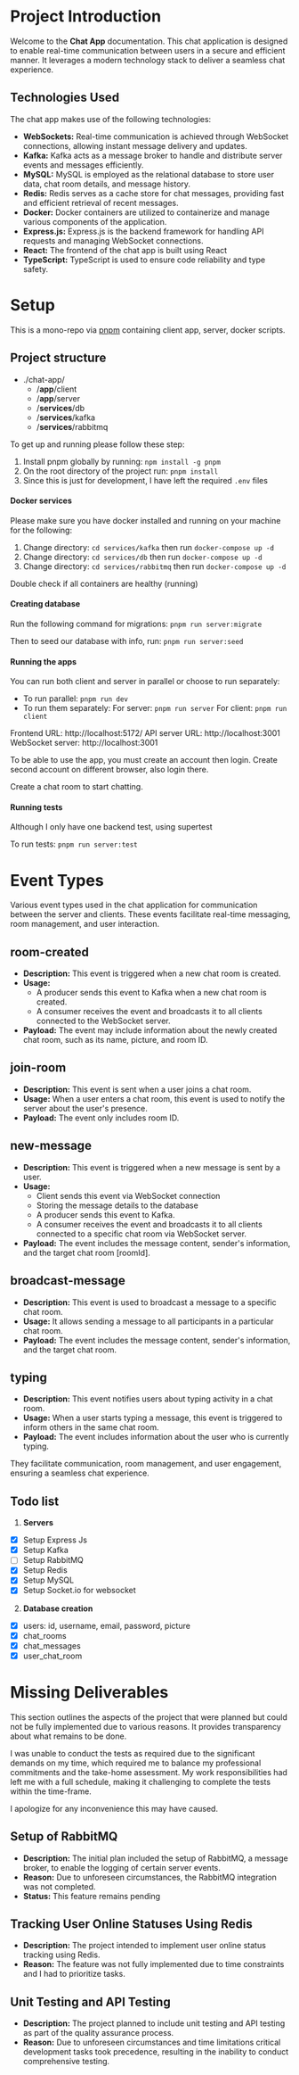 # Project Introduction

Welcome to the **Chat App** documentation. This chat application is designed to enable real-time communication between users in a secure and efficient manner. It leverages a modern technology stack to deliver a seamless chat experience.

## Technologies Used

The chat app makes use of the following technologies:

- **WebSockets:** Real-time communication is achieved through WebSocket connections, allowing instant message delivery and updates.
- **Kafka:** Kafka acts as a message broker to handle and distribute server events and messages efficiently.
- **MySQL:** MySQL is employed as the relational database to store user data, chat room details, and message history.
- **Redis:** Redis serves as a cache store for chat messages, providing fast and efficient retrieval of recent messages.
- **Docker:** Docker containers are utilized to containerize and manage various components of the application.
- **Express.js:** Express.js is the backend framework for handling API requests and managing WebSocket connections.
- **React:** The frontend of the chat app is built using React
- **TypeScript:** TypeScript is used to ensure code reliability and type safety.

# Setup

This is a mono-repo via [pnpm](https://pnpm.io/) containing client app, server, docker scripts.

## Project structure

- ./chat-app/
  - /**app**/client
  - /**app**/server
  - /**services**/db
  - /**services**/kafka
  - /**services**/rabbitmq

To get up and running please follow these step:

1. Install pnpm globally by running: `npm install -g pnpm`
2. On the root directory of the project run: `pnpm install`
3. Since this is just for development, I have left the required `.env` files

#### Docker services

Please make sure you have docker installed and running on your machine for the following:

1. Change directory: `cd services/kafka` then run `docker-compose up -d`
2. Change directory: `cd services/db` then run `docker-compose up -d`
3. Change directory: `cd services/rabbitmq` then run `docker-compose up -d`

Double check if all containers are healthy (running)

#### Creating database

Run the following command for migrations:
`pnpm run server:migrate`

Then to seed our database with info, run:
`pnpm run server:seed`

#### Running the apps

You can run both client and server in parallel or choose to run separately:

- To run parallel: `pnpm run dev`
- To run them separately:
  For server: `pnpm run server`
  For client: `pnpm run client`

Frontend URL: http://localhost:5172/
API server URL: http://localhost:3001
WebSocket server: http://localhost:3001

To be able to use the app, you must create an account then login. Create second account on different browser, also login there.

Create a chat room to start chatting.

#### Running tests

Although I only have one backend test, using supertest

To run tests: `pnpm run server:test`

# Event Types

Various event types used in the chat application for communication between the server and clients. These events facilitate real-time messaging, room management, and user interaction.

## room-created

- **Description:** This event is triggered when a new chat room is created.
- **Usage:**
  - A producer sends this event to Kafka when a new chat room is created.
  - A consumer receives the event and broadcasts it to all clients connected to the WebSocket server.
- **Payload:** The event may include information about the newly created chat room, such as its name, picture, and room ID.

## join-room

- **Description:** This event is sent when a user joins a chat room.
- **Usage:** When a user enters a chat room, this event is used to notify the server about the user's presence.
- **Payload:** The event only includes room ID.

## new-message

- **Description:** This event is triggered when a new message is sent by a user.
- **Usage:**
  - Client sends this event via WebSocket connection
  - Storing the message details to the database
  - A producer sends this event to Kafka.
  - A consumer receives the event and broadcasts it to all clients connected to a specific chat room via WebSocket server.
- **Payload:** The event includes the message content, sender's information, and the target chat room [roomId].

## broadcast-message

- **Description:** This event is used to broadcast a message to a specific chat room.
- **Usage:** It allows sending a message to all participants in a particular chat room.
- **Payload:** The event includes the message content, sender's information, and the target chat room.

## typing

- **Description:** This event notifies users about typing activity in a chat room.
- **Usage:** When a user starts typing a message, this event is triggered to inform others in the same chat room.
- **Payload:** The event includes information about the user who is currently typing.

They facilitate communication, room management, and user engagement, ensuring a seamless chat experience.

## Todo list

1. **Servers**

- [x] Setup Express Js
- [x] Setup Kafka
- [ ] Setup RabbitMQ
- [x] Setup Redis
- [x] Setup MySQL
- [x] Setup Socket.io for websocket

2. **Database creation**

- [x] users: id, username, email, password, picture
- [x] chat_rooms
- [x] chat_messages
- [x] user_chat_room

# Missing Deliverables

This section outlines the aspects of the project that were planned but could not be fully implemented due to various reasons. It provides transparency about what remains to be done.

I was unable to conduct the tests as required due to the significant demands on my time, which required me to balance my professional commitments and the take-home assessment. My work responsibilities had left me with a full schedule, making it challenging to complete the tests within the time-frame.

I apologize for any inconvenience this may have caused.

## Setup of RabbitMQ

- **Description:** The initial plan included the setup of RabbitMQ, a message broker, to enable the logging of certain server events.
- **Reason:** Due to unforeseen circumstances, the RabbitMQ integration was not completed.
- **Status:** This feature remains pending

## Tracking User Online Statuses Using Redis

- **Description:** The project intended to implement user online status tracking using Redis.
- **Reason:** The feature was not fully implemented due to time constraints and I had to prioritize tasks.

## Unit Testing and API Testing

- **Description:** The project planned to include unit testing and API testing as part of the quality assurance process.
- **Reason:** Due to unforeseen circumstances and time limitations critical development tasks took precedence, resulting in the inability to conduct comprehensive testing.
